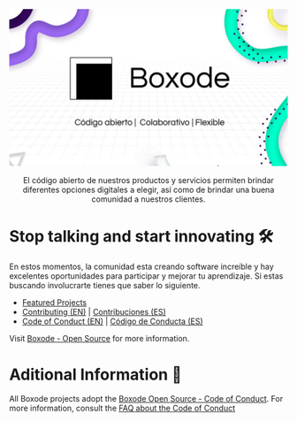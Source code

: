 <img src="https://raw.githubusercontent.com/Boxode/.github/main/images/Boxode%20Banner.png" alt="Boxode" />
<p align="center" style=" font-weight: 400; ">El código abierto de nuestros productos y servicios permiten brindar diferentes opciones digitales a elegir, así como de brindar una buena comunidad a nuestros clientes.</p>

# Stop talking and start innovating 🛠

En estos momentos, la comunidad esta creando software increíble y hay excelentes oportunidades para participar y mejorar tu aprendizaje. Si estas buscando involucrarte tienes que saber lo siguiente.

* [Featured Projects](https://boxode.org/oss/featured-projects)
* [Contributing (EN)](https://boxode.org/oss/contributing) | [Contribuciones (ES)]()
* [Code of Conduct (EN)](https://github.com/VisualTradex/.github/blob/main/CODE_OF_CONDUCT_EN.md) | [Código de Conducta (ES)](https://github.com/VisualTradex/.github/blob/main/CODE_OF_CONDUCT.md)

Visit [Boxode - Open Source](https://boxode.org/oss) for more information.

# Aditional Information 💭

All Boxode projects adopt the [Boxode Open Source - Code of Conduct](https://boxode.org/oss/coc). For more information, consult the [FAQ about the Code of Conduct](https://boxode.org/oss/coc/faq)
